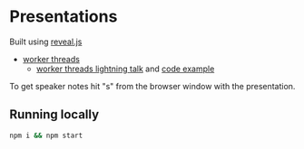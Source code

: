 # Presentations

Built using [reveal.js](https://revealjs.com/)

- [worker threads](https://rnewstead1.github.io/presentations/worker-threads.html)
  - [worker threads lightning talk](https://rnewstead1.github.io/presentations/worker-threads-lightning.html) and [code example](https://github.com/rnewstead1/workers)

To get speaker notes hit "s" from the browser window with the presentation.

## Running locally

```bash
npm i && npm start
```
